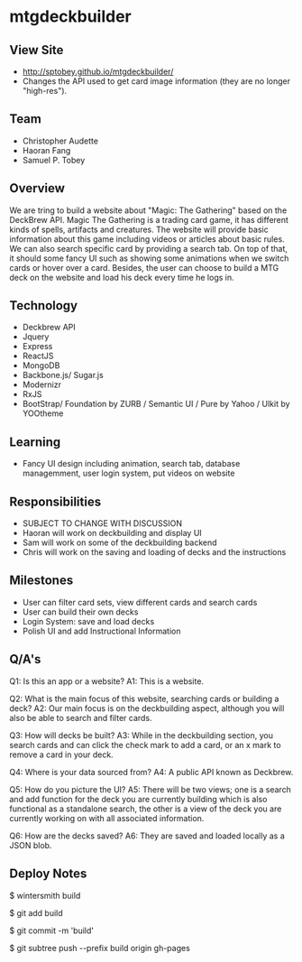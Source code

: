 # mtgdeckbuilder

## View Site
 - http://sptobey.github.io/mtgdeckbuilder/ 
 - Changes the API used to get card image information (they are no longer "high-res").

## Team
 - Christopher Audette
 - Haoran Fang
 - Samuel P. Tobey

## Overview
We are tring to build a website about "Magic: The Gathering"  based on the DeckBrew API. Magic The Gathering is a trading card game, it has different kinds of spells, artifacts and creatures. The website will provide basic information about this game including videos or articles about basic rules. We can also search specific card by providing a search tab. On top of that, it should some fancy UI such as showing some animations when we switch cards or hover over a card. Besides, the user can choose to build a MTG deck on the website and load his deck every time he logs in.

## Technology
 - Deckbrew API
 - Jquery
 - Express
 - ReactJS
 - MongoDB
 - Backbone.js/ Sugar.js
 - Modernizr
 - RxJS
 - BootStrap/ Foundation by ZURB / Semantic UI / Pure by Yahoo / Ulkit by YOOtheme

## Learning
 - Fancy UI design including animation, search tab, database managemment, user login system, put videos on website
 
## Responsibilities
 - SUBJECT TO CHANGE WITH DISCUSSION
 - Haoran will work on deckbuilding and display UI
 - Sam will work on some of the deckbuilding backend
 - Chris will work on the saving and loading of decks and the instructions
 

## Milestones
 - User can filter card sets, view different cards and search cards
 - User can build their own decks
 - Login System: save and load decks
 - Polish UI and add Instructional Information

## Q/A's

Q1: Is this an app or a website?
A1: This is a website.

Q2: What is the main focus of this website, searching cards or building a deck?
A2: Our main focus is on the deckbuilding aspect, although you will also be able to search and filter cards.

Q3: How will decks be built?
A3: While in the deckbuilding section, you search cards and can click the check mark to add a card, or an x mark to remove a card in your deck.

Q4: Where is your data sourced from?
A4: A public API known as Deckbrew.

Q5: How do you picture the UI?
A5: There will be two views; one is a search and add function for the deck you are currently building which is also functional as a standalone search, the other is a view of the deck you are currently working on with all associated information.

Q6: How are the decks saved?
A6: They are saved and loaded locally as a JSON blob.

## Deploy Notes

$ wintersmith build

$ git add build

$ git commit -m 'build' 

$ git subtree push --prefix build origin gh-pages
